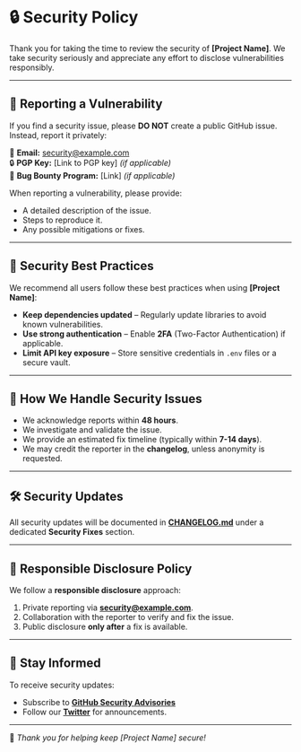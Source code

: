 # 🔒 Security Policy

Thank you for taking the time to review the security of **[Project Name]**. We take security seriously and appreciate any effort to disclose vulnerabilities responsibly.

---

## 🚨 **Reporting a Vulnerability**
If you find a security issue, please **DO NOT** create a public GitHub issue. Instead, report it privately:

📧 **Email:** security@example.com  
🔒 **PGP Key:** [Link to PGP key] *(if applicable)*  
📄 **Bug Bounty Program:** [Link] *(if applicable)*

When reporting a vulnerability, please provide:
- A detailed description of the issue.
- Steps to reproduce it.
- Any possible mitigations or fixes.

---

## 🔑 **Security Best Practices**
We recommend all users follow these best practices when using **[Project Name]**:
- **Keep dependencies updated** – Regularly update libraries to avoid known vulnerabilities.
- **Use strong authentication** – Enable **2FA** (Two-Factor Authentication) if applicable.
- **Limit API key exposure** – Store sensitive credentials in `.env` files or a secure vault.

---

## 🔄 **How We Handle Security Issues**
- We acknowledge reports within **48 hours**.
- We investigate and validate the issue.
- We provide an estimated fix timeline (typically within **7-14 days**).
- We may credit the reporter in the **changelog**, unless anonymity is requested.

---

## 🛠 **Security Updates**
All security updates will be documented in **[CHANGELOG.md](changelog.md)** under a dedicated **Security Fixes** section.

---

## 📜 **Responsible Disclosure Policy**
We follow a **responsible disclosure** approach:
1. Private reporting via **security@example.com**.
2. Collaboration with the reporter to verify and fix the issue.
3. Public disclosure **only after** a fix is available.

---

## 📢 **Stay Informed**
To receive security updates:
- Subscribe to **[GitHub Security Advisories](https://github.com/yourusername/project-name/security/advisories)**
- Follow our **[Twitter](https://twitter.com/example)** for announcements.

---
🚀 *Thank you for helping keep [Project Name] secure!*